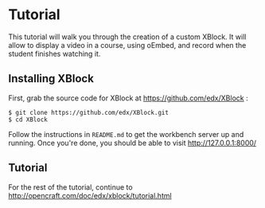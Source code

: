 Tutorial
========

This tutorial will walk you through the creation of a custom XBlock. It will allow to display a video in a course, using oEmbed, and record when the student finishes watching it.

Installing XBlock
-----------------

First, grab the source code for XBlock at https://github.com/edx/XBlock :

    $ git clone https://github.com/edx/XBlock.git
    $ cd XBlock

Follow the instructions in `README.md` to get the workbench server up and running. Once you're done, you should be able to visit http://127.0.0.1:8000/

Tutorial
--------

For the rest of the tutorial, continue to http://opencraft.com/doc/edx/xblock/tutorial.html
